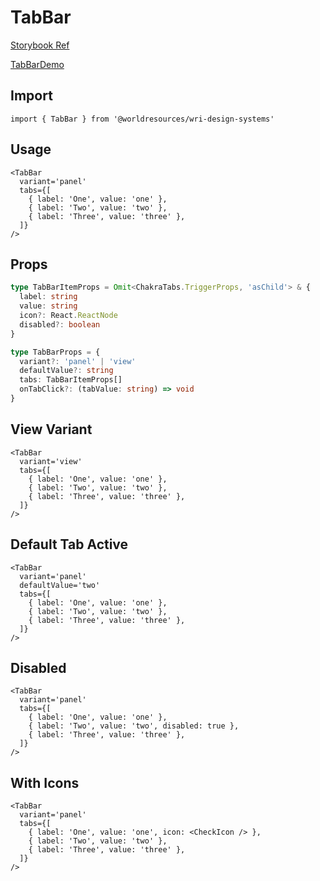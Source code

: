 # TabBar

[Storybook Ref](https://wri.github.io/wri-design-systems/?path=/docs/navigation-tab-bar--docs)

[TabBarDemo](https://github.com/wri/wri-design-systems/blob/main/src/components/Navigation/TabBar/TabBarDemo.tsx)

## Import

```tsx
import { TabBar } from '@worldresources/wri-design-systems'
```

## Usage

```tsx
<TabBar
  variant='panel'
  tabs={[
    { label: 'One', value: 'one' },
    { label: 'Two', value: 'two' },
    { label: 'Three', value: 'three' },
  ]}
/>
```

## Props

```ts
type TabBarItemProps = Omit<ChakraTabs.TriggerProps, 'asChild'> & {
  label: string
  value: string
  icon?: React.ReactNode
  disabled?: boolean
}

type TabBarProps = {
  variant?: 'panel' | 'view'
  defaultValue?: string
  tabs: TabBarItemProps[]
  onTabClick?: (tabValue: string) => void
}
```

## View Variant

```tsx
<TabBar
  variant='view'
  tabs={[
    { label: 'One', value: 'one' },
    { label: 'Two', value: 'two' },
    { label: 'Three', value: 'three' },
  ]}
/>
```

## Default Tab Active

```tsx
<TabBar
  variant='panel'
  defaultValue='two'
  tabs={[
    { label: 'One', value: 'one' },
    { label: 'Two', value: 'two' },
    { label: 'Three', value: 'three' },
  ]}
/>
```

## Disabled

```tsx
<TabBar
  variant='panel'
  tabs={[
    { label: 'One', value: 'one' },
    { label: 'Two', value: 'two', disabled: true },
    { label: 'Three', value: 'three' },
  ]}
/>
```

## With Icons

```tsx
<TabBar
  variant='panel'
  tabs={[
    { label: 'One', value: 'one', icon: <CheckIcon /> },
    { label: 'Two', value: 'two' },
    { label: 'Three', value: 'three' },
  ]}
/>
```
